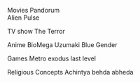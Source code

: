 Movies
	Pandorum  
	Alien
	Pulse
	
TV show
	The Terror
	
Anime
	BioMega
	Uzumaki
	Blue Gender

Games
	Metro exodus last level 

Religious Concepts
Achintya behda abheda